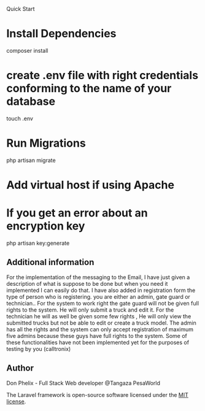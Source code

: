 Quick Start
# Install Dependencies
composer install

# create .env file with right credentials conforming to the name of your database
touch .env

# Run Migrations
php artisan migrate


# Add virtual host if using Apache

# If you get an error about an encryption key
php artisan key:generate

## Additional information
For the implementation of the messaging to the Email, I have just given a description of what is suppose to be done but when you need it implemented I can easily do that.
I have also added in registration form the type of person who is registering. you are either an admin, gate guard or technician.. For the system to work right the gate guard will not be given full rights to the system. He will only submit a truck and edit it. 
For the technician he will as well be given some few rights , He will only view the submitted trucks but not be able to edit or create a truck model. The admin has all the rights and the system can only accept registration of maximum five admins because  these guys have full rights to the system. 
Some of these functionalities have not been implemented yet for the purposes of testing by you (calltronix)

## Author
Don Phelix - Full Stack Web developer @Tangaza PesaWorld


The Laravel framework is open-source software licensed under the [MIT license](https://opensource.org/licenses/MIT).
